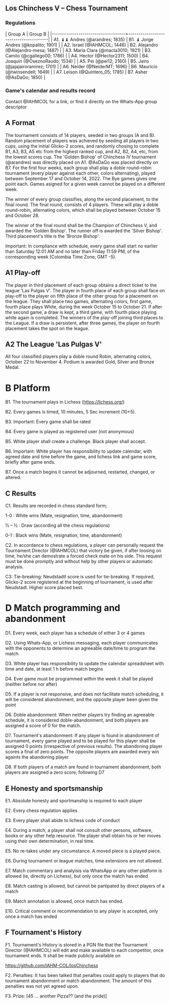 ## Los Chinchess V – Chess Tournament
### Regulations

| Group A                            | Group B                               |
|------------------------------------+---------------------------------------|
| A1. ♝♝ Andres (@arandres; 1835)    | B1. ♝ Jorge Andres (@kopalito; 1901)  |
| A2. Israel (@IAHMCOL; 1446)        | B2. Alejandro (@Alejandro-mesa; 1487) |
| A3. Maria Clara (@macla3010; 1921) | B3. Camilo (@cgallego00; 1786)        |
| A4. Hector (@Hector2311; 1500)     | B4. Joaquin (@OseznoRaudo; 1534)      |
| A5. Pei (@pei12; 2160)             | B5. Jairo (@jajajairoramirez; 1701)   |
| A6.  Neider (@NeiderMT; 1696)      | B6.  Mauricio (@twinsendell; 1649)    |
| A7. Leison (@Quintero_05; 1785)    | B7. Asher (@AsDaGo; 1850)             |

### Game's calendar and results record

Contact @IAHMCOL for a link, or find it directly on the Whats-App group descriptor

## A	Format

The tournament consists of 14 players, seeded in two groups (A and B). Random placement of players was achieved by seeding all players in two cups, using the initial Glicko-2 scores, and randomly chosing to complete B1, A3, B3, A5 etc from the highest ranked cup, and A2, B2, A4, etc, from the lowest scores cup. The 'Golden Bishop' of Chinchess IV tournament (@arandres) was directly placed on A1. @AsDaGo was placed directly on B7. For the first four weeks, each group shall play a doble round-robin tournament (every player against each other, colors alternating), played between September 17 and October 14, 2022. The Bye games gives one point each. Games asigned for a given week cannot be played on a different week.

The winner of every group classifies, along the second placement, to the final round. The final round, consists of 4 players. These will play a doble round-robin, alternating colors, which shall be played between October 15 and October 28.

The winner of the final round shall be the Champion of Chinchess V, and awarded the 'Golden Bishop'. The runner off is awarded the 'Silver Bishop'. Third placement's title is the 'Bronze Bishop'.

Important: In compliance with schedule, every game shall start no earlier than Saturday 12:01 AM and no later than Friday 11:59 PM, of the corresponding week (Colombia Time Zone, GMT -5).


## A1	   Play-off

The player in third placement of each group obtains a direct ticket to the league 'Las Pulgas V'. The player in fourth place of each group shall face on play-off to the player on fifth place of the other group for a placement on the league. They shall place two games, alternating colors, first game, fourth place plays White, during the week October 15 to October 21. If after the second game, a draw is kept, a third game, with fourth place playing white again is completed. The winners of the play-off joining third places to the League. If a draw is persistent, after three games, the player on fourth placement takes the spot on the league.

## A2	The League 'Las Pulgas V'

All four classified players play a doble round Robin, alternating colors, October 22 to November 4. Podium is awarded Gold, Silver and Bronze Medal.

# B	Platform

B1. The tournament plays in  Lichess (https://lichess.org/)

B2. Every games is timed,  10 minutes, 5 Sec increment (10+5).

B3. Important: Every game shall be rated

B4. Every game is played as registered user (not anonymous)

B5. White player shall create a challenge. Black player shall accept.

B6. Important: White player has responsibility to update calendar, with agreed date and time before the game, and lichess link and game score, briefly after game ends.

B7. Once a match begins it cannot be adjourned, restarted, changed, or altered.

## C	Results

C1. Results are recorded in chess standard form;

1-0 : White wins (Mate, resignation, time, abandonment)

½ – ½ : Draw (according all the chess regulations)

0-1 : Black wins (Mate, resignation, time, abandonment)

C2. In accordance to chess regulations,  a player can personally request the Tournament Director (@IAHMCOL) that victory be given, if after loosing on time, he/she can demostrate a forced check mate on his side. This request must be done promptly and without help by other players or automatic analysis.

C3: Tie-breaking: Neudstadtl score is used for tie-breaking. If required, Glicko-2 score registered at the beginning of tournament, is used after Neudstadl. Higher score placed best.

# D	Match programming and abandonment

D1. Every week, each player has a schedule of either 3 or 4 games

D2. Using Whats-App, or Lichess messaging, each player communicates with the opponents to determine an agreeable date/time to program the match.

D3. White player has responsibility to update the calendar spreadsheet with time and date, at least 1 h before match begins

D4. Ever game must be programmed within the week it shall be played (neither before nor after)

D5. If a player is not responsive, and does not facilitate match scheduling, it will be considered abandonment, and the opposite player been given the point

D6. Doble abandonment: When neither players try finding an agreeable schedule, it is considered doble-abandonment, and both players are assigned a score of 0 for the match.

D7. Tournament's abandonment: If any player is found in abandonment of tournament, every game played and to be played for this player shall be assigned 0 points (irrespective of previous results). The abandoning player scores a final of zero points. The opposite players are awarded every win againts the abandoning player. 

D8. If both players of a match are found in tournament abandonment, both players are assigned a zero score, following D7

## E	Honesty and sportsmanship

E1. Absolute honesty and sportmanship is required to each player

E2. Every chess regulation applies

E3. Every player shall abide to lichess code of conduct

E4. During a match, a player shall not consult other persons, software, books or any other help resource. The player shall obtain his or her moves using their own determination, in real time.

E5. No re-takes under any circumstance. A moved piece is a played piece.

E6. During tournament or league matches, time extensions are not allowed.

E7. Match commentary and analyisis via WhatsApp or any other platform is allowed (ie, directly on Lichess), but only once the match has ended

E8. Match casting is allowed, but cannot be partipated by direct players of a match

E9. Match annotation is allowed, once match has ended.

E10. Critical comment or recommendation to any player is accepted, only once a match has ended

## F	Tournament's History

F1. Tournament's History is stored in a PGN file that the Tournament Director (@IAHMCOL) will edit and make available to each competitor, once tournament ends. It shall be made publicly available on 

https://github.com/IAHM-COL/losChinchess

F2. Penalties: It has been talked that penalties could apply to players that do tournament abandonment or match abandonment. The amount of this penalties was not yet agreed upon.

F3. Prize: [45 … another Pizza?? (and the pride)]
